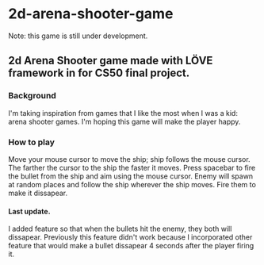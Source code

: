 # 2d-arena-shooter-game
Note: this game is still under development.
## 2d Arena Shooter game made with LÖVE framework in for CS50 final project.

### Background
I'm taking inspiration from games that I like the most when I was a kid: arena shooter games. 
I'm hoping this game will make the player happy.

### How to play
Move your mouse cursor to move the ship; ship follows the mouse cursor. The farther the cursor to the ship the faster it moves.
Press spacebar to fire the bullet from the ship and aim using the mouse cursor.
Enemy will spawn at random places and follow the ship wherever the ship moves. Fire them to make it dissapear.

#### Last update.
I added feature so that when the bullets hit the enemy, they both will dissapear. Previously this feature didn't work
because I incorporated other feature that would make a bullet dissapear 4 seconds after the player firing it.
